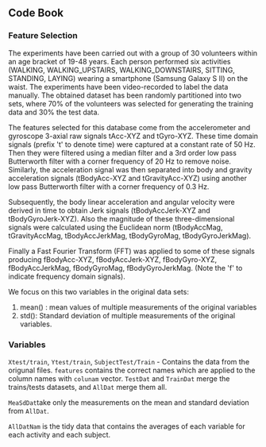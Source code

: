 ## Code Book

### Feature Selection
The experiments have been carried out with a group of 30 volunteers within an age bracket of 19-48 years. Each person performed six activities (WALKING, WALKING_UPSTAIRS, WALKING_DOWNSTAIRS, SITTING, STANDING, LAYING) wearing a smartphone (Samsung Galaxy S II) on the waist. The experiments have been video-recorded to label the data manually. The obtained dataset has been randomly partitioned into two sets, where 70% of the volunteers was selected for generating the training data and 30% the test data. 

The features selected for this database come from the accelerometer and gyroscope 3-axial raw signals tAcc-XYZ and tGyro-XYZ. These time domain signals (prefix 't' to denote time) were captured at a constant rate of 50 Hz. Then they were filtered using a median filter and a 3rd order low pass Butterworth filter with a corner frequency of 20 Hz to remove noise. Similarly, the acceleration signal was then separated into body and gravity acceleration signals (tBodyAcc-XYZ and tGravityAcc-XYZ) using another low pass Butterworth filter with a corner frequency of 0.3 Hz. 

Subsequently, the body linear acceleration and angular velocity were derived in time to obtain Jerk signals (tBodyAccJerk-XYZ and tBodyGyroJerk-XYZ). Also the magnitude of these three-dimensional signals were calculated using the Euclidean norm (tBodyAccMag, tGravityAccMag, tBodyAccJerkMag, tBodyGyroMag, tBodyGyroJerkMag). 

Finally a Fast Fourier Transform (FFT) was applied to some of these signals producing fBodyAcc-XYZ, fBodyAccJerk-XYZ, fBodyGyro-XYZ, fBodyAccJerkMag, fBodyGyroMag, fBodyGyroJerkMag. (Note the 'f' to indicate frequency domain signals). 

We focus on this two variables in the original data sets:
1. mean() : mean values of multiple measurements of the original variables
2. std(): Standard deviation of multiple measurements of the original variables.

### Variables

`Xtest/train`, `Ytest/train`, `SubjectTest/Train` - Contains the data from the origunal files.
`features` contains the correct names  which are applied to the column names with `colunam` vector.
`TestDat` and `TrainDat`  merge the trains/tests datasets, and `AllDat` merge them all.

`MeaSdDat`take only the measurements on the mean and standard deviation from `AllDat`.

`AllDatNam` is the tidy data that contains the averages of each variable for each activity and each subject.


 
 
